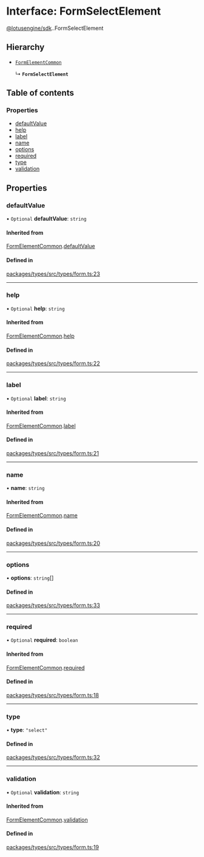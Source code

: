 # Interface: FormSelectElement

[@lotusengine/sdk](../wiki/@lotusengine.sdk).[<internal>](../wiki/@lotusengine.sdk.%3Cinternal%3E).FormSelectElement

## Hierarchy

- [`FormElementCommon`](../wiki/@lotusengine.sdk.%3Cinternal%3E.FormElementCommon)

  ↳ **`FormSelectElement`**

## Table of contents

### Properties

- [defaultValue](../wiki/@lotusengine.sdk.%3Cinternal%3E.FormSelectElement#defaultvalue)
- [help](../wiki/@lotusengine.sdk.%3Cinternal%3E.FormSelectElement#help)
- [label](../wiki/@lotusengine.sdk.%3Cinternal%3E.FormSelectElement#label)
- [name](../wiki/@lotusengine.sdk.%3Cinternal%3E.FormSelectElement#name)
- [options](../wiki/@lotusengine.sdk.%3Cinternal%3E.FormSelectElement#options)
- [required](../wiki/@lotusengine.sdk.%3Cinternal%3E.FormSelectElement#required)
- [type](../wiki/@lotusengine.sdk.%3Cinternal%3E.FormSelectElement#type)
- [validation](../wiki/@lotusengine.sdk.%3Cinternal%3E.FormSelectElement#validation)

## Properties

### defaultValue

• `Optional` **defaultValue**: `string`

#### Inherited from

[FormElementCommon](../wiki/@lotusengine.sdk.%3Cinternal%3E.FormElementCommon).[defaultValue](../wiki/@lotusengine.sdk.%3Cinternal%3E.FormElementCommon#defaultvalue)

#### Defined in

[packages/types/src/types/form.ts:23](https://github.com/lotusengine/sdk/blob/f1f5297/packages/types/src/types/form.ts#L23)

___

### help

• `Optional` **help**: `string`

#### Inherited from

[FormElementCommon](../wiki/@lotusengine.sdk.%3Cinternal%3E.FormElementCommon).[help](../wiki/@lotusengine.sdk.%3Cinternal%3E.FormElementCommon#help)

#### Defined in

[packages/types/src/types/form.ts:22](https://github.com/lotusengine/sdk/blob/f1f5297/packages/types/src/types/form.ts#L22)

___

### label

• `Optional` **label**: `string`

#### Inherited from

[FormElementCommon](../wiki/@lotusengine.sdk.%3Cinternal%3E.FormElementCommon).[label](../wiki/@lotusengine.sdk.%3Cinternal%3E.FormElementCommon#label)

#### Defined in

[packages/types/src/types/form.ts:21](https://github.com/lotusengine/sdk/blob/f1f5297/packages/types/src/types/form.ts#L21)

___

### name

• **name**: `string`

#### Inherited from

[FormElementCommon](../wiki/@lotusengine.sdk.%3Cinternal%3E.FormElementCommon).[name](../wiki/@lotusengine.sdk.%3Cinternal%3E.FormElementCommon#name)

#### Defined in

[packages/types/src/types/form.ts:20](https://github.com/lotusengine/sdk/blob/f1f5297/packages/types/src/types/form.ts#L20)

___

### options

• **options**: `string`[]

#### Defined in

[packages/types/src/types/form.ts:33](https://github.com/lotusengine/sdk/blob/f1f5297/packages/types/src/types/form.ts#L33)

___

### required

• `Optional` **required**: `boolean`

#### Inherited from

[FormElementCommon](../wiki/@lotusengine.sdk.%3Cinternal%3E.FormElementCommon).[required](../wiki/@lotusengine.sdk.%3Cinternal%3E.FormElementCommon#required)

#### Defined in

[packages/types/src/types/form.ts:18](https://github.com/lotusengine/sdk/blob/f1f5297/packages/types/src/types/form.ts#L18)

___

### type

• **type**: ``"select"``

#### Defined in

[packages/types/src/types/form.ts:32](https://github.com/lotusengine/sdk/blob/f1f5297/packages/types/src/types/form.ts#L32)

___

### validation

• `Optional` **validation**: `string`

#### Inherited from

[FormElementCommon](../wiki/@lotusengine.sdk.%3Cinternal%3E.FormElementCommon).[validation](../wiki/@lotusengine.sdk.%3Cinternal%3E.FormElementCommon#validation)

#### Defined in

[packages/types/src/types/form.ts:19](https://github.com/lotusengine/sdk/blob/f1f5297/packages/types/src/types/form.ts#L19)
